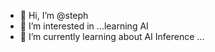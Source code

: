 - 👋 Hi, I’m @steph
- 👀 I’m interested in ...learning AI
- 🌱 I’m currently learning about AI Inference ...

